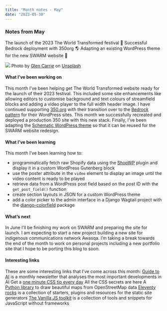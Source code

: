 ```yaml
---
title: "Month notes - May"
date: "2023-05-30"
---
```


### Notes from May

The launch of the 2023 The World Transformed festival 🚀 Successful Bedrock deployment with 350org 🌎 Adapting an existing WordPress theme for the new SWARM website 🐝 

![](https://images.unsplash.com/photo-1588006173527-6168350e6079?ixlib=rb-4.0.3&ixid=M3wxMjA3fDB8MHxwaG90by1wYWdlfHx8fGVufDB8fHx8fA%3D%3D&auto=format&fit=crop&w=774&q=80)
Photo by <a href="https://unsplash.com/@glencarrie?utm_source=unsplash&utm_medium=referral&utm_content=creditCopyText">Glen Carrie</a> on <a href="https://unsplash.com/photos/vavYIIv-Puo?utm_source=unsplash&utm_medium=referral&utm_content=creditCopyText">Unsplash</a>
  

#### What I’ve been working on

This month I’ve been helping get The World Transformed website ready for the launch of their 2023 festival. This included some site enhancements like allowing editors to customise background and text colours of streamfield blocks and adding a video player to the full width header image. I have continued supporting [350.org](https://350.org/) with their transition over to the [Bedrock pattern](https://roots.io/bedrock/) for their WordPress sites. This month we successfully recreated and deployed a production 350 site with this new stack. Finally, I’ve been adapting the [Schematic WordPress theme](https://schematictheme.com/) so that it can be reused for the SWARM website redesign.

#### What I’ve been learning
This month I’ve been learning how to:
- programmatically fetch raw Shopify data using the [ShopWP](https://wpshop.io/) plugin and display it in a custom WordPress Gutenberg block
- use the poster attribute in the `video` element to display an image until the video content is ready to be played 
- retrieve data from a WordPress post field based on the post ID with the `get_post_field()` function 
- create section layouts in JSON for a custom WordPress theme
- add a color picker to the admin interface in a Django Wagtail project with the [django-colorfield](https://github.com/fabiocaccamo/django-colorfield) package 


#### What’s next
In June I’ll be finishing my work on SWARM and preparing the site for launch. I am expecting to start a new project building a new site for indigenous communications network Awasqa. I’m taking a break towards the end of the month to work on personal projects including a new portfolio site that I hope to be porting this blog to soon. 


#### Interesting links

These are some interesting links that I’ve come across this month:
[Guide to AI](https://nathanbenaich.substack.com/) is a monthly newsletter that analyses the most important developments in AI 
Get a [one minute CSS tip every day](https://css-tip.com/) All the CSS secrets are here
A [Python library](https://github.com/marceloprates/prettymaps) to draw beautiful maps from OpenStreetMap data 
[Eleventy rocks](https://11ty.rocks/) is a collection of starters, plugins and resources for the static site generators 
[The Vanilla JS toolkit](https://vanillajstoolkit.com/) is a collection of tools and snippets for JavaScript without frameworks




